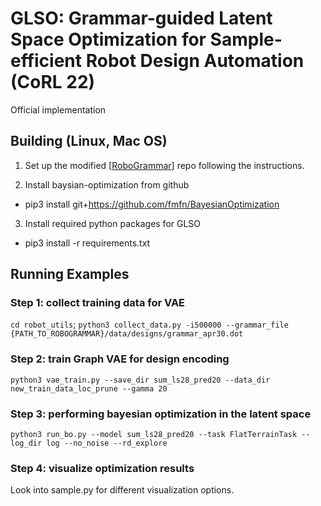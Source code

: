 # GLSO: Grammar-guided Latent Space Optimization for Sample-efficient Robot Design Automation (CoRL 22)
Official implementation

## Building (Linux, Mac OS)

1. Set up the modified \[[RoboGrammar](https://github.com/JiahengHu/RoboGrammar.git)\] repo following the instructions.

2. Install baysian-optimization from github
* pip3 install git+https://github.com/fmfn/BayesianOptimization

3. Install required python packages for GLSO
* pip3 install -r requirements.txt

## Running Examples
### Step 1: collect training data for VAE
`cd robot_utils`; 
`python3 collect_data.py -i500000 --grammar_file {PATH_TO_ROBOGRAMMAR}/data/designs/grammar_apr30.dot`

### Step 2: train Graph VAE for design encoding
`python3 vae_train.py --save_dir sum_ls28_pred20 --data_dir new_train_data_loc_prune --gamma 20 
`

### Step 3: performing bayesian optimization in the latent space
`python3 run_bo.py --model sum_ls28_pred20 --task FlatTerrainTask --log_dir log --no_noise --rd_explore
`

### Step 4: visualize optimization results
Look into sample.py for different visualization options.